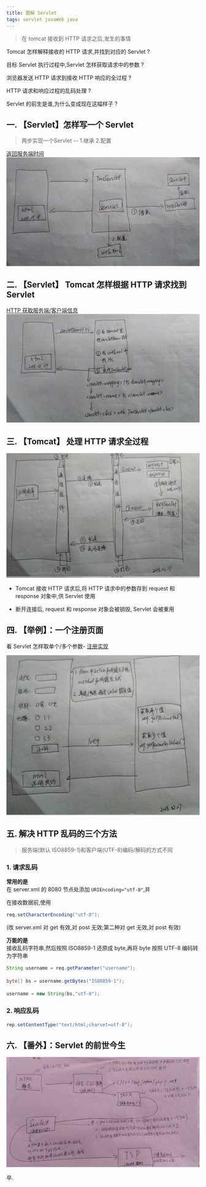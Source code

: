 ```yaml
---
title: 图解 Servlet 
tags: servlet javaWeb java
---
```


> 在 tomcat 接收到 HTTP 请求之后,发生的事情

Tomcat 怎样解释接收的 HTTP 请求,并找到对应的 Servlet ?  

目标 Servlet 执行过程中,Servlet 怎样获取请求中的参数 ?  

浏览器发送 HTTP 请求到接收 HTTP 响应的全过程 ?  

HTTP 请求和响应过程的乱码处理 ?  

Servlet 的前生是谁,为什么变成现在这幅样子 ?  

<!--more-->

## 一. 【Servlet】怎样写一个 Servlet
> 两步实现一个Servlet -- 1.继承 2.配置

[返回服务端时间](https://github.com/EasterFan/JavaExercise/blob/master/servletddmo/src/main/java/servletbasic/TimeServlet.java)  
![](/assets/img/blog/java/2018-02-10-writeAServlet.jpg)

## 二. 【Servlet】 Tomcat 怎样根据 HTTP 请求找到 Servlet

[HTTP 获取服务端/客户端信息](https://github.com/EasterFan/JavaExercise/blob/master/servletddmo/src/main/java/servletbasic/HttpsServlet.java)  
![](/assets/img/blog/java/2018-02-10-findAServlet.jpg)

## 三. 【Tomcat】 处理 HTTP 请求全过程
![](/assets/img/blog/java/2018-02-10-loginWhole.jpg)  

- Tomcat 接收 HTTP 请求后,将 HTTP 请求中的参数存到 request 和 response 对象中,供 Servlet 使用

- 断开连接后, request 和 response 对象会被销毁, Servlet 会被重用

## 四. 【举例】：一个注册页面
看 Servlet 怎样取单个/多个参数- [注册实现](https://github.com/EasterFan/JavaExercise/blob/master/servletddmo/src/main/java/web/RegServlet.java)  

![](/assets/img/blog/java/2018-02-10-login.jpg)
## 五. 解决 HTTP 乱码的三个方法
> 服务端(默认 ISO8859-1)和客户端(UTF-8)编码/解码的方式不同

### 1. 请求乱码

**常用的是**  
在 server.xml 的 8080 节点处添加 `URIEncoding="utf-8"`,并  

在接收数据前,使用  
```java
req.setCharacterEncoding("utf-8");
```
(改 server.xml 对 get 有效,对 post 无效;第二种对 get 无效,对 post 有效)  

**万能的是**  
接收乱码字符串,然后按照 ISO8859-1 还原成  byte,再将 byte 按照 UTF-8 编码转为字符串

```java
String username = req.getParameter("username");

byte[] bs = username.getBytes("ISO8859-1");

username = new String(bs,"utf-8");
```

### 2. 响应乱码
```java
rep.setContentType("text/html;charset=utf-8");
```
## 六. 【番外】：Servlet 的前世今生
![](/assets/img/blog/java/2018-02-10-servletHistory.jpg)  

卒.

